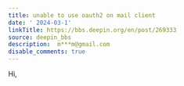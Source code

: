 ```yaml
---
title: unable to use oauth2 on mail client
date: ' 2024-03-1'
linkTitle: https://bbs.deepin.org/en/post/269333
source: deepin_bbs
description:  m***m@gmail.com 
disable_comments: true
---
```

Hi,

